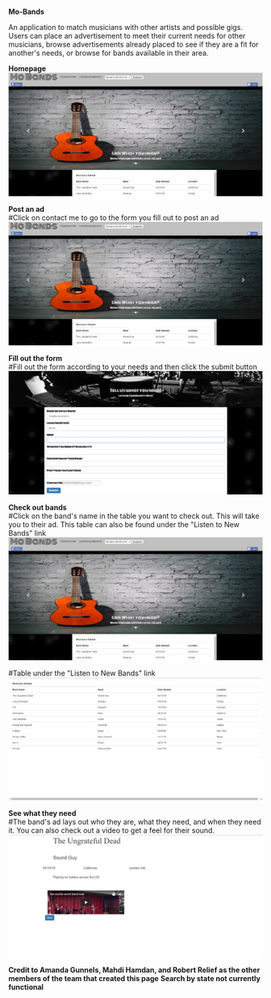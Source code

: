 **Mo-Bands**

An application to match musicians with other artists and possible gigs. Users can place an advertisement to meet their current needs for other musicians, browse advertisements already placed to see if they are a fit for another's needs, or browse for bands available in their area.

**Homepage**
![](/assets/images/home.jpg)

**Post an ad**</br>
#Click on contact me to go to the form you fill out to post an ad
![](/assets/images/contact.jpg)

**Fill out the form**</br>
#Fill out the form according to your needs and then click the submit button
![](/assets/images/form.jpg)

**Check out bands**</br>
#Click on the band's name in the table you want to check out. This will take you to their ad. This table can also be found under the "Listen to New Bands" link
![](/assets/images/home.jpg)

#Table under the "Listen to New Bands" link</br>
![](/assets/images/list.jpg)

**See what they need**</br>
#The band's ad lays out who they are, what they need, and when they need it. You can also check out a video to get a feel for their sound.
![](/assets/images/ad.jpg)


**Credit to Amanda Gunnels, Mahdi Hamdan, and Robert Relief as the other members of the team that created this page**
**Search by state not currently functional**